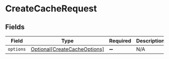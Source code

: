 # CreateCacheRequest


## Fields

| Field                                                                     | Type                                                                      | Required                                                                  | Description                                                               |
| ------------------------------------------------------------------------- | ------------------------------------------------------------------------- | ------------------------------------------------------------------------- | ------------------------------------------------------------------------- |
| `options`                                                                 | [Optional[CreateCacheOptions]](../../models/shared/createcacheoptions.md) | :heavy_minus_sign:                                                        | N/A                                                                       |